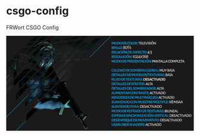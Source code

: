 # csgo-config
 FRWort CSGO Config
 
![Alt text](/images/video_settings.jpg?raw=true "Optional Title")
